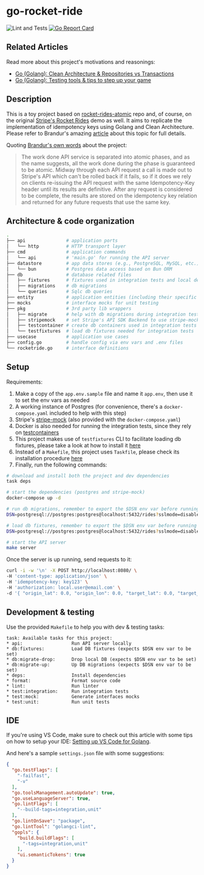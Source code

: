 # go-rocket-ride
![Lint and Tests](https://github.com/rafael-piovesan/go-rocket-ride/actions/workflows/lint-tests.yml/badge.svg)
[![Go Report Card](https://goreportcard.com/badge/github.com/rafael-piovesan/go-rocket-ride)](https://goreportcard.com/report/github.com/rafael-piovesan/go-rocket-ride)

## Related Articles
Read more about this project's motivations and reasonings:
* [Go (Golang): Clean Architecture & Repositories vs Transactions](https://medium.com/@rubens.piovesan/go-golang-clean-architecture-repositories-vs-transactions-9b3b7c953463)
* [Go (Golang): Testing tools & tips to step up your game](https://medium.com/@rubens.piovesan/go-golang-testing-tools-tips-to-step-up-your-game-4ed165a5b3b5)

## Description
This is a toy project based on [rocket-rides-atomic](https://github.com/brandur/rocket-rides-atomic) repo and, of course, on the original [Stripe's Rocket Rides](https://github.com/stripe/stripe-connect-rocketrides) demo as well. It aims to replicate the implementation of idempotency keys using Golang and Clean Architecture. Please refer to Brandur's amazing [article](https://brandur.org/idempotency-keys) about this topic for full details.

Quoting [Brandur's own words](https://github.com/brandur/rocket-rides-atomic#rocket-rides-atomic-) about the project:

>The work done API service is separated into atomic phases, and as the name suggests, all the work done during the phase is guaranteed to be atomic. Midway through each API request a call is made out to Stripe's API which can't be rolled back if it fails, so if it does we rely on clients re-issuing the API request with the same Idempotency-Key header until its results are definitive. After any request is considered to be complete, the results are stored on the idempotency key relation and returned for any future requests that use the same key.


## Architecture & code organization

```sh
.
├── api               # application ports
│   └── http          # HTTP transport layer
├── cmd               # application commands
│   └── api           # 'main.go' for running the API server
├── datastore         # app data stores (e.g., PostgreSQL, MySQL, etc.)
│   └── bun           # Postgres data access based on Bun ORM 
├── db                # database related files
│   ├── fixtures      # fixtures used in integration tests and local development
│   ├── migrations    # db migrations
│   └── queries       # Sqlc db queries
├── entity            # application entities (including their specific enum types)
├── mocks             # interface mocks for unit testing
├── pkg               # 3rd party lib wrappers
│   ├── migrate       # help with db migrations during integration tests
│   ├── stripemock    # set Stripe's API SDK Backend to use stripe-mock
│   ├── testcontainer # create db containers used in integration tests
│   └── testfixtures  # load db fixtures needed for integration tests
├── usecase           # application use cases
├── config.go         # handle config via env vars and .env files
└── rocketride.go     # interface definitions
```

## Setup

Requirements:
1. Make a copy of the `app.env.sample` file and name it `app.env`, then use it to set the env vars as needed
1. A working instance of Postgres (for convenience, there's a `docker-compose.yaml` included to help with this step)
1. Stripe's [stripe-mock](https://github.com/stripe/stripe-mock) (also provided with the `docker-compose.yaml`)
1. Docker is also needed for running the integration tests, since they rely on [testcontainers](https://github.com/testcontainers/testcontainers-go)
1. This project makes use of `testfixtures` CLI to facilitate loading db fixtures, please take a look at how to install it [here](https://github.com/go-testfixtures/testfixtures#cli)
1. Instead of a `Makefile`, this project uses `Taskfile`, please check its installation procedure [here](https://taskfile.dev/#/installation)
1. Finally, run the following commands:

```sh
# download and install both the project and dev dependencies
task deps

# start the dependencies (postgres and stripe-mock)
docker-compose up -d

# run db migrations, remember to export the $DSN env var before running it
DSN=postgresql://postgres:postgres@localhost:5432/rides?sslmode=disable make migrate

# load db fixtures, remember to export the $DSN env var before running it
DSN=postgresql://postgres:postgres@localhost:5432/rides?sslmode=disable make fixtures

# start the API server
make server
```
Once the server is up running, send requests to it:
```sh
curl -i -w '\n' -X POST http://localhost:8080/ \
-H 'content-type: application/json' \
-H 'idempotency-key: key123' \
-H 'authorization: local.user@email.com' \
-d '{ "origin_lat": 0.0, "origin_lon": 0.0, "target_lat": 0.0, "target_lon": 0.0 }'
```

## Development & testing

Use the provided `Makefile` to help you with dev & testing tasks:

```log
task: Available tasks for this project:
* api:                  Run API server locally
* db:fixtures:          Load DB fixtures (expects $DSN env var to be set)
* db:migrate-drop:      Drop local DB (expects $DSN env var to be set)
* db:migrate-up:        Up DB migrations (expects $DSN env var to be set)
* deps:                 Install dependencies
* format:               Format source code
* lint:                 Run linter
* test:integration:     Run integration tests
* test:mock:            Generate interfaces mocks
* test:unit:            Run unit tests
```

## IDE
If you're using VS Code, make sure to check out this article with some tips on how to setup your IDE: [Setting up VS Code for Golang](https://medium.com/@rubens.piovesan/setting-up-vs-code-for-golang-2021-4cb6ebdd557c).

And here's a sample `settings.json` file with some suggestions:

```json
{
  "go.testFlags": [
    "-failfast",
    "-v"
  ],
  "go.toolsManagement.autoUpdate": true,
  "go.useLanguageServer": true,
  "go.lintFlags": [
    "--build-tags=integration,unit"
  ],
  "go.lintOnSave": "package",
  "go.lintTool": "golangci-lint",
  "gopls": {
    "build.buildFlags": [
      "-tags=integration,unit"
    ],
    "ui.semanticTokens": true
  }
}
```